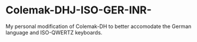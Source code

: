 # Colemak-DHJ-ISO-GER-INR-
My personal modification of Colemak-DH to better accomodate the German language and ISO-QWERTZ keyboards.
